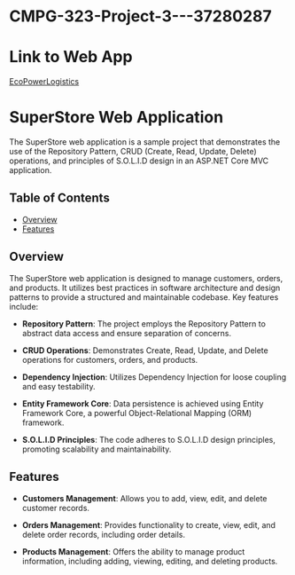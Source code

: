 # CMPG-323-Project-3---37280287

# Link to Web App
[EcoPowerLogistics](https://ecopowerlogistics20230916173634.azurewebsites.net)

# SuperStore Web Application

The SuperStore web application is a sample project that demonstrates the use of the Repository Pattern, CRUD (Create, Read, Update, Delete) operations, and principles of S.O.L.I.D design in an ASP.NET Core MVC application.

## Table of Contents

- [Overview](#overview)
- [Features](#features)

## Overview

The SuperStore web application is designed to manage customers, orders, and products. It utilizes best practices in software architecture and design patterns to provide a structured and maintainable codebase. Key features include:

- **Repository Pattern**: The project employs the Repository Pattern to abstract data access and ensure separation of concerns.

- **CRUD Operations**: Demonstrates Create, Read, Update, and Delete operations for customers, orders, and products.

- **Dependency Injection**: Utilizes Dependency Injection for loose coupling and easy testability.

- **Entity Framework Core**: Data persistence is achieved using Entity Framework Core, a powerful Object-Relational Mapping (ORM) framework.

- **S.O.L.I.D Principles**: The code adheres to S.O.L.I.D design principles, promoting scalability and maintainability.

## Features

- **Customers Management**: Allows you to add, view, edit, and delete customer records.

- **Orders Management**: Provides functionality to create, view, edit, and delete order records, including order details.

- **Products Management**: Offers the ability to manage product information, including adding, viewing, editing, and deleting products.
